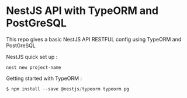<h1> NestJS API with TypeORM and PostGreSQL </h1>

This repo gives a basic NestJS API RESTFUL config using TypeORM and PostGreSQL



NestJS quick set up : 

``` shell
nest new project-name 
```

Getting started with TypeORM :

```ts
$ npm install --save @nestjs/typeorm typeorm pg
```

